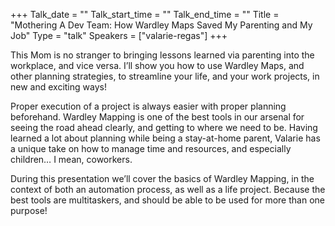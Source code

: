 +++
Talk_date = ""
Talk_start_time = ""
Talk_end_time = ""
Title = "Mothering A Dev Team: How Wardley Maps Saved My Parenting and My Job"
Type = "talk"
Speakers = ["valarie-regas"]
+++

This Mom is no stranger to bringing lessons learned via parenting into the workplace, and vice versa. I’ll show you how to use Wardley Maps, and other planning strategies, to streamline your life, and your work projects, in new and exciting ways!

Proper execution of a project is always easier with proper planning beforehand. Wardley Mapping is one of the best tools in our arsenal for seeing the road ahead clearly, and getting to where we need to be. Having learned a lot about planning while being a stay-at-home parent, Valarie has a unique take on how to manage time and resources, and especially children… I mean, coworkers.

During this presentation we’ll cover the basics of Wardley Mapping, in the context of both an automation process, as well as a life project. Because the best tools are multitaskers, and should be able to be used for more than one purpose!